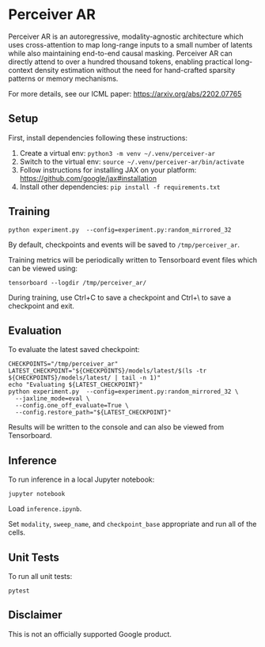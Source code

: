 # Perceiver AR

Perceiver AR is an autoregressive, modality-agnostic architecture which uses
cross-attention to map long-range inputs to a small number of latents while also
maintaining end-to-end causal masking. Perceiver AR can directly attend to over
a hundred thousand tokens, enabling practical long-context density estimation
without the need for hand-crafted sparsity patterns or memory mechanisms.

For more details, see our ICML paper: https://arxiv.org/abs/2202.07765

## Setup

First, install dependencies following these instructions:

1. Create a virtual env: `python3 -m venv ~/.venv/perceiver-ar`
2. Switch to the virtual env: `source ~/.venv/perceiver-ar/bin/activate`
3. Follow instructions for installing JAX on your platform:
   https://github.com/google/jax#installation
4. Install other dependencies: `pip install -f requirements.txt`

## Training

```
python experiment.py  --config=experiment.py:random_mirrored_32
```

By default, checkpoints and events will be saved to `/tmp/perceiver_ar`.

Training metrics will be periodically written to Tensorboard event files which
can be viewed using:

```
tensorboard --logdir /tmp/perceiver_ar/
```

During training, use Ctrl+C to save a checkpoint and Ctrl+\ to save a checkpoint
and exit.

## Evaluation

To evaluate the latest saved checkpoint:

```
CHECKPOINTS="/tmp/perceiver_ar"
LATEST_CHECKPOINT="${CHECKPOINTS}/models/latest/$(ls -tr ${CHECKPOINTS}/models/latest/ | tail -n 1)"
echo "Evaluating ${LATEST_CHECKPOINT}"
python experiment.py  --config=experiment.py:random_mirrored_32 \
  --jaxline_mode=eval \
  --config.one_off_evaluate=True \
  --config.restore_path="${LATEST_CHECKPOINT}"
```

Results will be written to the console and can also be viewed from Tensorboard.

## Inference

To run inference in a local Jupyter notebook:

```
jupyter notebook
```

Load `inference.ipynb`.

Set `modality`, `sweep_name`, and `checkpoint_base` appropriate and run all of
the cells.

## Unit Tests

To run all unit tests:

```
pytest
```

## Disclaimer

This is not an officially supported Google product.
